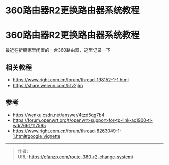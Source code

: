 # 360路由器R2更换路由器系统教程


<!--more-->
# 360路由器R2更换路由器系统教程
最近在折腾家里闲置的一台360路由器，这里记录一下
## 相关教程
- https://www.right.com.cn/forum/thread-198152-1-1.html
- https://share.weiyun.com/51v2j5n

## 参考
- https://wenku.csdn.net/answer/4tzd5qg7b4
- https://forum.openwrt.org/t/openwrt-support-for-tp-link-ac1900-tl-wdr7661/117595
- https://www.right.com.cn/forum/thread-8263049-1-1.html#google_vignette


---

> 作者:   
> URL: https://cfanzp.com/route-360-r2-change-system/  

